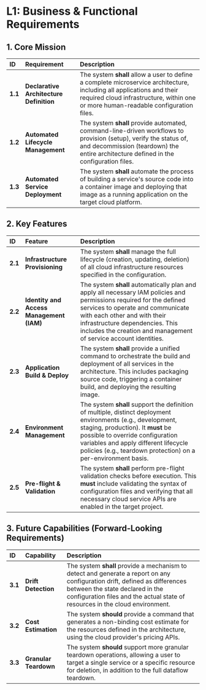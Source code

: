 # **L1: Business & Functional Requirements**

## **1\. Core Mission**

| ID | Requirement | Description |
| :---- | :---- | :---- |
| **1.1** | **Declarative Architecture Definition** | The system **shall** allow a user to define a complete microservice architecture, including all applications and their required cloud infrastructure, within one or more human-readable configuration files. |
| **1.2** | **Automated Lifecycle Management** | The system **shall** provide automated, command-line-driven workflows to provision (setup), verify the status of, and decommission (teardown) the entire architecture defined in the configuration files. |
| **1.3** | **Automated Service Deployment** | The system **shall** automate the process of building a service's source code into a container image and deploying that image as a running application on the target cloud platform. |

## **2\. Key Features**

| ID | Feature | Description |
| :---- | :---- | :---- |
| **2.1** | **Infrastructure Provisioning** | The system **shall** manage the full lifecycle (creation, updating, deletion) of all cloud infrastructure resources specified in the configuration. |
| **2.2** | **Identity and Access Management (IAM)** | The system **shall** automatically plan and apply all necessary IAM policies and permissions required for the defined services to operate and communicate with each other and with their infrastructure dependencies. This includes the creation and management of service account identities. |
| **2.3** | **Application Build & Deploy** | The system **shall** provide a unified command to orchestrate the build and deployment of all services in the architecture. This includes packaging source code, triggering a container build, and deploying the resulting image. |
| **2.4** | **Environment Management** | The system **shall** support the definition of multiple, distinct deployment environments (e.g., development, staging, production). It **must** be possible to override configuration variables and apply different lifecycle policies (e.g., teardown protection) on a per-environment basis. |
| **2.5** | **Pre-flight & Validation** | The system **shall** perform pre-flight validation checks before execution. This **must** include validating the syntax of configuration files and verifying that all necessary cloud service APIs are enabled in the target project. |

## **3\. Future Capabilities (Forward-Looking Requirements)**

| ID | Capability | Description |
| :---- | :---- | :---- |
| **3.1** | **Drift Detection** | The system **shall** provide a mechanism to detect and generate a report on any configuration drift, defined as differences between the state declared in the configuration files and the actual state of resources in the cloud environment. |
| **3.2** | **Cost Estimation** | The system **should** provide a command that generates a non-binding cost estimate for the resources defined in the architecture, using the cloud provider's pricing APIs. |
| **3.3** | **Granular Teardown** | The system **should** support more granular teardown operations, allowing a user to target a single service or a specific resource for deletion, in addition to the full dataflow teardown. |

